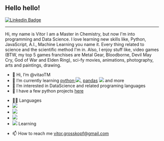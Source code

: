 ## Hello hello!

[![Linkedin Badge](https://img.shields.io/badge/-LinkedIn-blue?style=flat-square&logo=Linkedin&logoColor=white&link=https://www.linkedin.com/in/vitor-grosskopf/)](https://www.linkedin.com/in/vitor-grosskopf/)
_________________________________________________________________________________________________________________________________________________________________________

Hi, my name is Vitor I am a Master in Chemistry, but now I'm into programming and Data Science. I love learning new skills like, Python, JavaScript, A.I., Machine Learning you name it. Every thing related to science and the scientific method I'm in. Also, I enjoy stuff like, video games (BTW, my top 5 games franchises are Metal Gear, Bloodborne, Devil May Cry, God of War and Elden Ring), sci-fy movies, animations, photography, arts and paintings, drawing. 



- 👋 Hi, I’m @vitaoTM
- 🌱 I’m currently learning [python](https://www.python.org/);<img src="https://img.icons8.com/metro/26/000000/python.png"/>, [pandas](https://pandas.pydata.org/) <img src="https://pandas.pydata.org/static/img/favicon_white.ico"> and more
- 👀 I’m interested in DataScience and related programing languages 
- 💞️ I have a few python projects [here](https://github.com/vitaoTM/python_projects/blob/master/Time_Series.ipynb)
* 👩‍💻 Languages
* <img src="https://img.shields.io/badge/HTML5-E34F26?style=for-the-badge&logo=html5&logoColor=white"/>
* <img src="https://img.shields.io/badge/CSS3-1572B6?style=for-the-badge&logo=css3&logoColor=white"/>
* <img src="https://img.shields.io/badge/JavaScript-323330?style=for-the-badge&logo=javascript&logoColor=F7DF1E"/>
* <img src="https://img.shields.io/badge/react%20os-0088CC?style=for-the-badge&logo=reactos&logoColor=white"/> Learning

- 📫 How to reach me vitor.grosskopf@gmail.com
